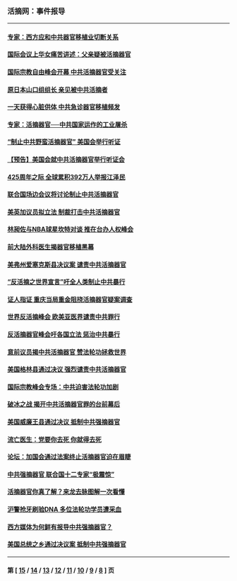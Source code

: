 ### 活摘网：事件报导
---
#### [专家：西方应和中共器官移植业切断关系](../../pages/nf5877/n13772828.md?07090430) 
#### [国际会议上华女痛苦讲述：父亲疑被活摘器官](../../pages/nf5877/n13771583.md?07090430) 
#### [国际宗教自由峰会开幕 中共活摘器官受关注](../../pages/nf5877/n13769995.md?07090430) 
#### [原日本山口组组长 亲见被中共活摘者](../../pages/nf5877/n13767360.md?07090430) 
#### [一天获得心脏供体 中共急诊器官移植频发](../../pages/nf5877/n13764689.md?07090430) 
#### [专家：活摘器官──中共国家运作的工业屠杀](../../pages/nf5877/n13761178.md?07090430) 
#### [“制止中共野蛮活摘器官” 美国会举行听证](../../pages/nf5877/n13735831.md?07090430) 
#### [【预告】美国会就中共活摘器官举行听证会](../../pages/nf5877/n13732843.md?07090430) 
#### [425周年之际 全球累积392万人举报江泽民](../../pages/nf5877/n13719232.md?07090430) 
#### [联合国场边会议将讨论制止中共活摘器官](../../pages/nf5877/n13656361.md?07090430) 
#### [美英加议员拟立法 制裁打击中共活摘器官](../../pages/nf5877/n13430251.md?07090430) 
#### [林昶佐与NBA球星坎特对谈 推在台办人权峰会](../../pages/nf5877/n13414467.md?07090430) 
#### [前大陆外科医生揭器官移植黑幕](../../pages/nf5877/n13401416.md?07090430) 
#### [美弗州爱塞克斯县决议案 谴责中共活摘器官](../../pages/nf5877/n13320919.md?07090430) 
#### [“反活摘之世界宣言”吁全人类制止中共暴行](../../pages/nf5877/n13259730.md?07090430) 
#### [证人指证 重庆当局重金阻挠活摘器官疑案调查](../../pages/nf5877/n13259127.md?07090430) 
#### [世界反活摘峰会 欧美亚医界谴责中共罪行](../../pages/nf5877/n13253550.md?07090430) 
#### [反活摘器官峰会吁各国立法 惩治中共暴行](../../pages/nf5877/n13245052.md?07090430) 
#### [意前议员揭中共活摘器官 赞法轮功拯救世界](../../pages/nf5877/n13203445.md?07090430) 
#### [美国格林县通过决议 强烈谴责中共活摘器官](../../pages/nf5877/n13119367.md?07090430) 
#### [国际宗教峰会专场：中共迫害法轮功加剧](../../pages/nf5877/n13088279.md?07090430) 
#### [破冰之战 揭开中共活摘器官罪的台前幕后](../../pages/nf5877/n13082457.md?07090430) 
#### [美国威廉王县通过决议 抵制中共强摘器官](../../pages/nf5877/n13056521.md?07090430) 
#### [流亡医生：党要你去死 你就得去死](../../pages/nf5877/n13052835.md?07090430) 
#### [论坛：加国会通过法案终止活摘器官迫在眉睫](../../pages/nf5877/n13029839.md?07090430) 
#### [中共强摘器官 联合国十二专家“极震惊”](../../pages/nf5877/n13024313.md?07090430) 
#### [活摘器官你真了解？来龙去脉图解一次看懂](../../pages/nf5877/n13013820.md?07090430) 
#### [沪警抢牙刷验DNA 多位法轮功学员遭采血](../../pages/nf5877/n12969218.md?07090430) 
#### [西方媒体为何鲜有报导中共强摘器官？](../../pages/nf5877/n12932034.md?07090430) 
#### [美国总统之乡通过决议案 抵制中共强摘器官](../../pages/nf5877/n12908242.md?07090430) 

---
#### 第 [ [15](./15.md?07090430) / [14](./14.md?07090430) / [13](./13.md?07090430) / [12](./12.md?07090430) / [11](./11.md?07090430) / [10](./10.md?07090430) / [9](./9.md?07090430) / [8](./8.md?07090430) ] 页
